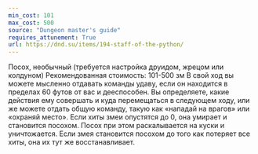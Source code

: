 ```yaml
---
min_cost: 101
max_cost: 500
source: "Dungeon master's guide"
requires_attunement: True
url: https://dnd.su/items/194-staff-of-the-python/
---
```


Посох, необычный (требуется настройка друидом, жрецом или колдуном)
Рекомендованная стоимость: 101-500 зм
В свой ход вы можете мысленно отдавать команды удаву, если он находится в пределах 60 футов от вас и дееспособен. Вы определяете, какие действия ему совершать и куда перемещаться в следующем ходу, или же можете отдать общую команду, такую как «нападай на врагов» или «охраняй место». Если хиты змеи опустятся до 0, она умирает и становится посохом.
Посох при этом раскалывается на куски и уничтожается. Если змея становится посохом до того как потеряет все хиты, она их тут же восстанавливает.